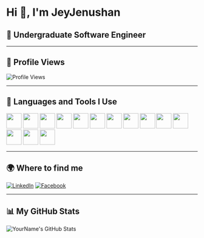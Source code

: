 # Hi 👋, I'm JeyJenushan

## 🏫 Undergraduate Software Engineer

---

## 👀 Profile Views
![Profile Views](https://visitor-badge.laobi.icu/badge?page_id=yourusername.yourusername)

---

## 🚀 Languages and Tools I Use

<p align="left">
  <img src="https://cdn.jsdelivr.net/gh/devicons/devicon/icons/java/java-original.svg" width="40px"/>
  <img src="https://cdn.jsdelivr.net/gh/devicons/devicon/icons/javascript/javascript-original.svg" width="40px"/>
  <img src="https://cdn.jsdelivr.net/gh/devicons/devicon/icons/typescript/typescript-original.svg" width="40px"/>
  <img src="https://cdn.jsdelivr.net/gh/devicons/devicon/icons/react/react-original.svg" width="40px"/>
  <img src="https://cdn.jsdelivr.net/gh/devicons/devicon/icons/html5/html5-original.svg" width="40px"/>
  <img src="https://cdn.jsdelivr.net/gh/devicons/devicon/icons/android/android-original.svg" width="40px"/>
  <img src="https://cdn.jsdelivr.net/gh/devicons/devicon/icons/spring/spring-original.svg" width="40px"/>
  <img src="https://cdn.jsdelivr.net/gh/devicons/devicon/icons/flutter/flutter-original.svg" width="40px"/>
  <img src="https://cdn.jsdelivr.net/gh/devicons/devicon/icons/kotlin/kotlin-original.svg" width="40px"/>
  <img src="https://cdn.jsdelivr.net/gh/devicons/devicon/icons/mongodb/mongodb-original.svg" width="40px"/>
  <img src="https://cdn.jsdelivr.net/gh/devicons/devicon/icons/mysql/mysql-original.svg" width="40px"/>
  <img src="https://cdn.jsdelivr.net/gh/devicons/devicon/icons/photoshop/photoshop-plain.svg" width="40px"/>
  <img src="https://cdn.jsdelivr.net/gh/devicons/devicon/icons/figma/figma-original.svg" width="40px"/>
  <img src="https://cdn.jsdelivr.net/gh/devicons/devicon/icons/git/git-original.svg" width="40px"/>
</p>

---

## 🌍 Where to find me

[![LinkedIn](https://img.shields.io/badge/LinkedIn-blue?logo=linkedin&logoColor=white)](https://www.linkedin.com/in/yourprofile)
[![Facebook](https://img.shields.io/badge/Facebook-blue?logo=facebook&logoColor=white)](https://www.facebook.com/yourprofile)

---

## 📊 My GitHub Stats

![YourName's GitHub Stats](https://github-readme-stats.vercel.app/api?username=yourgithubusername&show_icons=true&theme=dark)
